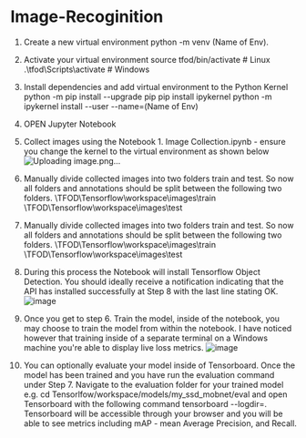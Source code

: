 # Image-Recoginition

1. Create a new virtual environment
python -m venv (Name of Env).

2. Activate your virtual environment
source tfod/bin/activate # Linux
.\tfod\Scripts\activate # Windows 

3. Install dependencies and add virtual environment to the Python Kernel
python -m pip install --upgrade pip
pip install ipykernel
python -m ipykernel install --user --name=(Name of Env)

4. OPEN Jupyter Notebook

5. Collect images using the Notebook 1. Image Collection.ipynb - ensure you change the kernel to the virtual environment as shown below
![Uploading image.png…]()


6. Manually divide collected images into two folders train and test. So now all folders and annotations should be split between the following two folders.
\TFOD\Tensorflow\workspace\images\train
\TFOD\Tensorflow\workspace\images\test

7. Manually divide collected images into two folders train and test. So now all folders and annotations should be split between the following two folders.
\TFOD\Tensorflow\workspace\images\train
\TFOD\Tensorflow\workspace\images\test

8. During this process the Notebook will install Tensorflow Object Detection. You should ideally receive a notification indicating that the API has installed successfully at Step 8 with the last line stating OK.
![image](https://github.com/NitinRwt/Image-Recog/assets/110294741/fda39d2a-bb08-465f-bf2c-d3b63df9fd62)

9. Once you get to step 6. Train the model, inside of the notebook, you may choose to train the model from within the notebook. I have noticed however that training inside of a separate terminal on a Windows machine you're able to display live loss metrics.
  ![image](https://github.com/NitinRwt/Image-Recog/assets/110294741/356b3e4b-384b-4061-8da5-c954f521a12f)

10. You can optionally evaluate your model inside of Tensorboard. Once the model has been trained and you have run the evaluation command under Step 7. Navigate to the evaluation folder for your trained model e.g.
 cd Tensorlfow/workspace/models/my_ssd_mobnet/eval
and open Tensorboard with the following command
tensorboard --logdir=. 
Tensorboard will be accessible through your browser and you will be able to see metrics including mAP - mean Average Precision, and Recall.
